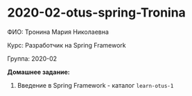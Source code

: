 # 2020-02-otus-spring-Tronina

ФИО: Тронина Мария Николаевна

Курс: Разработчик на Spring Framework

Группа: 2020-02

**Домашнее задание:**
1. Введение в Spring Framework - каталог `learn-otus-1`

